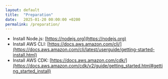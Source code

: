 ```yaml
---
layout: default
title:  "Preparation"
date:   2025-01-20 00:00:00 +0200
permalink: /preparation/
---
```


- Install Node.js: [https://nodejs.org](https://nodejs.org)
- Install AWS CLI: [https://docs.aws.amazon.com/cli/](https://docs.aws.amazon.com/cli/latest/userguide/getting-started-install.html)
- Install AWS CDK: [https://docs.aws.amazon.com/cdk/](https://docs.aws.amazon.com/cdk/v2/guide/getting_started.html#getting_started_install)
